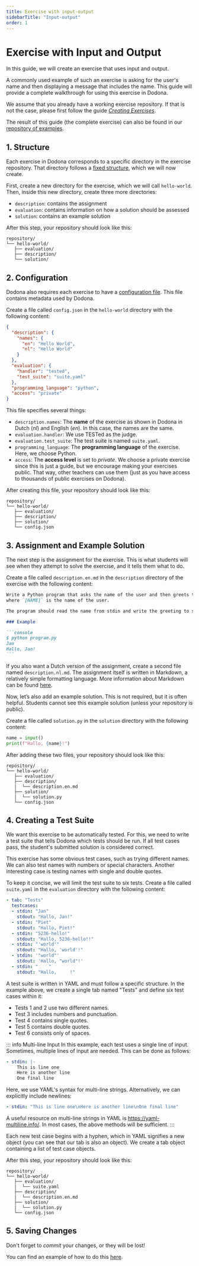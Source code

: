 ```yaml
---
title: Exercise with input-output
sidebarTitle: "Input-output"
order: 1
---
```


# Exercise with Input and Output

In this guide, we will create an exercise that uses input and output.

A commonly used example of such an exercise is asking for the user's name and then displaying a message that includes the name.
This guide will provide a complete walkthrough for using this exercise in Dodona.

We assume that you already have a working exercise repository.
If that is not the case, please first follow the guide [_Creating Exercises_](/en/guides/exercises/creating-exercises/introduction/).

The result of this guide (the complete exercise) can also be found in our [repository of examples](https://github.com/dodona-edu/example-exercises/tree/master/tested/input-output/).

## 1. Structure

Each exercise in Dodona corresponds to a specific directory in the exercise repository.
That directory follows a [fixed structure](/en/references/exercise-directory-structure), which we will now create.

First, create a new directory for the exercise, which we will call `hello-world`.
Then, inside this new directory, create three more directories:
- `description`: contains the assignment
- `evaluation`: contains information on how a solution should be assessed
- `solution`: contains an example solution

After this step, your repository should look like this:

```
repository/
└── hello-world/
   ├── evaluation/
   ├── description/
   └── solution/
```

## 2. Configuration

Dodona also requires each exercise to have a [configuration file](/en/references/exercise-config).
This file contains metadata used by Dodona.

Create a file called `config.json` in the `hello-world` directory with the following content:

```json
{
  "description": {
    "names": {
      "en": "Hello World",
      "nl": "Hello World"
    }
  },
  "evaluation": {
    "handler": "tested",
    "test_suite": "suite.yaml"
  },
  "programming_language": "python",
  "access": "private"
}
```

This file specifies several things:

- `description.names`: The **name** of the exercise as shown in Dodona in Dutch (_nl_) and English (_en_). In this case, the names are the same.
- `evaluation.handler`: We use TESTed as the judge.
- `evaluation.test_suite`: The test suite is named `suite.yaml`.
- `programming_language`: The **programming language** of the exercise. Here, we choose Python.
- `access`: The **access level** is set to _private_. We choose a private exercise since this is just a guide, but we encourage making your exercises public. That way, other teachers can use them (just as you have access to thousands of public exercises on Dodona).

After creating this file, your repository should look like this:

```
repository/
└── hello-world/
   ├── evaluation/
   ├── description/
   ├── solution/
   └── config.json
```

## 3. Assignment and Example Solution

The next step is the assignment for the exercise.
This is what students will see when they attempt to solve the exercise, and it tells them what to do.

Create a file called `description.en.md` in the `description` directory of the exercise with the following content:

````markdown
Write a Python program that asks the name of the user and then greets the user with the sentence `Hallo, [NAME]!`,
where `[NAME]` is the name of the user.

The program should read the name from stdin and write the greeting to stdout.

### Example

```console
$ python program.py
Jan
Hallo, Jan!
```
````

If you also want a Dutch version of the assignment, create a second file named `description.nl.md`.
The assignment itself is written in Markdown, a relatively simple formatting language. More information about Markdown can be found [here](/en/references/exercise-description).

Now, let’s also add an example solution.
This is not required, but it is often helpful.
Students cannot see this example solution (unless your repository is public).

Create a file called `solution.py` in the `solution` directory with the following content:

```python
name = input()
print(f"Hallo, {name}!")
```

After adding these two files, your repository should look like this:

```
repository/
└── hello-world/
   ├── evaluation/
   ├── description/
   |  └── description.en.md
   ├── solution/
   |  └── solution.py
   └── config.json
```

## 4. Creating a Test Suite

We want this exercise to be automatically tested.
For this, we need to write a test suite that tells Dodona which tests should be run.
If all test cases pass, the student's submitted solution is considered correct.

This exercise has some obvious test cases, such as trying different names.
We can also test names with numbers or special characters.
Another interesting case is testing names with single and double quotes.

To keep it concise, we will limit the test suite to six tests.
Create a file called `suite.yaml` in the `evaluation` directory with the following content:

```yaml
- tab: "Tests"
  testcases:
  - stdin: "Jan"
    stdout: "Hallo, Jan!"
  - stdin: "Piet"
    stdout: "Hallo, Piet!"
  - stdin: "5236-hello!"
    stdout: "Hallo, 5236-hello!!"
  - stdin: "'world'"
    stdout: "Hallo, 'world'!"
  - stdin: '"world"'
    stdout: 'Hallo, "world"!'
  - stdin: "    "
    stdout: "Hallo,     !"
```

A test suite is written in YAML and must follow a specific structure.
In the example above, we create a single tab named "Tests" and define six test cases within it:
- Tests 1 and 2 use two different names.
- Test 3 includes numbers and punctuation.
- Test 4 contains single quotes.
- Test 5 contains double quotes.
- Test 6 consists only of spaces.

::: info Multi-line Input
In this example, each test uses a single line of input.
Sometimes, multiple lines of input are needed.
This can be done as follows:

```yaml
- stdin: |-
    This is line one
    Here is another line
    One final line
```
Here, we use YAML's syntax for multi-line strings.
Alternatively, we can explicitly include newlines:

```yaml
- stdin: "This is line one\nHere is another line\nOne final line"
```

A useful resource on multi-line strings in YAML is <https://yaml-multiline.info/>.
In most cases, the above methods will be sufficient.
:::

Each new test case begins with a hyphen, which in YAML signifies a new object (you can see that our tab is also an object).
We create a tab object containing a list of test case objects.

After this step, your repository should look like this:

```
repository/
└── hello-world/
   ├── evaluation/
   |  └── suite.yaml
   ├── description/
   |  └── description.en.md
   ├── solution/
   |  └── solution.py
   └── config.json
```

## 5. Saving Changes

Don't forget to _commit_ your changes, or they will be lost!

You can find an example of how to do this [here](/en/guides/exercises/creating-exercises/exercise/#_5-saving-changes).

